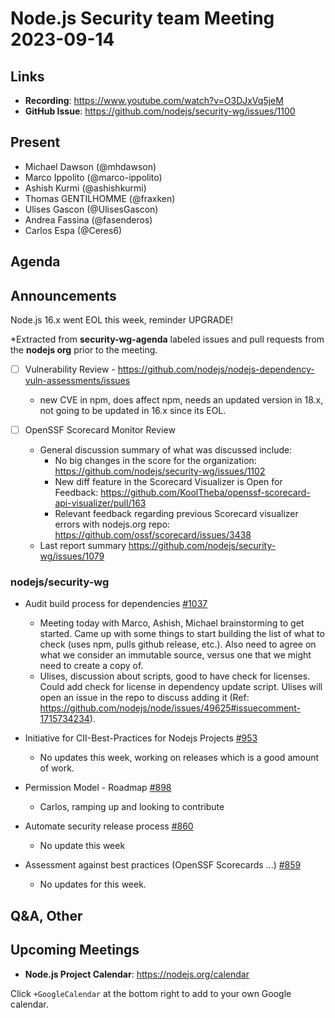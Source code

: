 # Node.js  Security team Meeting 2023-09-14

## Links

* **Recording**:  https://www.youtube.com/watch?v=O3DJxVq5jeM
* **GitHub Issue**: https://github.com/nodejs/security-wg/issues/1100

## Present

* Michael Dawson (@mhdawson)
* Marco Ippolito (@marco-ippolito)
* Ashish Kurmi (@ashishkurmi)
* Thomas GENTILHOMME (@fraxken)
* Ulises Gascon (@UlisesGascon)
* Andrea Fassina (@fasenderos)
* Carlos Espa (@Ceres6)

## Agenda

## Announcements

Node.js 16.x went EOL this week, reminder UPGRADE!

*Extracted from **security-wg-agenda** labeled issues and pull requests from the **nodejs org** prior to the meeting.

- [ ] Vulnerability Review - https://github.com/nodejs/nodejs-dependency-vuln-assessments/issues
  - new CVE in npm, does affect npm, needs an updated version in 18.x, not going to be updated in 16.x since its EOL.

- [ ] OpenSSF Scorecard Monitor Review 
  - General discussion summary of what was discussed include:
    - No big changes in the score for the organization: https://github.com/nodejs/security-wg/issues/1102
    - New diff feature in the Scorecard Visualizer is Open for Feedback: https://github.com/KoolTheba/openssf-scorecard-api-visualizer/pull/163
    - Relevant feedback regarding previous Scorecard visualizer errors with nodejs.org repo:  https://github.com/ossf/scorecard/issues/3438 
   - Last report summary https://github.com/nodejs/security-wg/issues/1079

### nodejs/security-wg

* Audit build process for dependencies
[#1037](https://github.com/nodejs/security-wg/issues/1037)
  * Meeting today with Marco, Ashish, Michael brainstorming to get started. Came up with some things to start building the list of what to check (uses npm, pulls github release, etc.). Also need to agree on what we consider an immutable source, versus one that we might need to create a copy of.
  * Ulises, discussion about scripts, good to have check for licenses.  Could add check for license in dependency update script. Ulises will open an issue in the repo to discuss adding it (Ref: https://github.com/nodejs/node/issues/49625#issuecomment-1715734234).

* Initiative for CII-Best-Practices for Nodejs Projects [#953](https://github.com/nodejs/security-wg/issues/953)
  * No updates this week, working on releases which is a good amount of work.

* Permission Model - Roadmap [#898](https://github.com/nodejs/security-wg/issues/898)
  * Carlos, ramping up and looking to contribute

* Automate security release process [#860](https://github.com/nodejs/security-wg/issues/860)
  * No update this week

* Assessment against best practices (OpenSSF Scorecards ...) [#859](https://github.com/nodejs/security-wg/issues/859)
  * No updates for this week.

## Q&A, Other

## Upcoming Meetings

* **Node.js Project Calendar**: <https://nodejs.org/calendar>

Click `+GoogleCalendar` at the bottom right to add to your own Google calendar.
